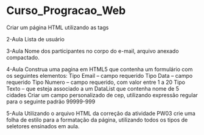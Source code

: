 # Curso_Progracao_Web
Criar um página HTML utilizando as tags

2-Aula  Lista de usuário

3-Aula Nome dos participantes no corpo do e-mail, arquivo anexado compactado.

4-Aula 
Construa uma pagina em HTML5 que contenha um formulário com os seguintes elementos:
Tipo Email – campo requerido
Tipo Data – campo requerido
Tipo Numero – campo requerido, com valor entre 1 a 20
Tipo Texto – que esteja associado a um DataList  que contenha nome de 5 cidades
Criar um campo personalizado de cep, utilizando expressão regular para o seguinte padrão 99999-999

5-Aula
Utilizando o arquivo HTML da correção da atividade PW03 crie uma folha de estilo para a formatação da página, utilizando todos os tipos de seletores ensinados em aula.
